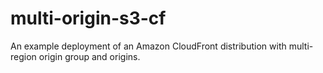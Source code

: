 # multi-origin-s3-cf
An example deployment of an Amazon CloudFront distribution with multi-region origin group and origins.
